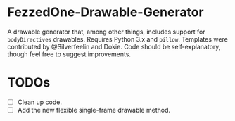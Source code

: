 # FezzedOne-Drawable-Generator

A drawable generator that, among other things, includes support for `bodyDirectives` drawables. Requires Python 3.x and `pillow`. Templates were contributed by @Silverfeelin and Dokie. Code should be self-explanatory, though feel free to suggest improvements.

# TODOs

- [ ] Clean up code.
- [ ] Add the new flexible single-frame drawable method.
